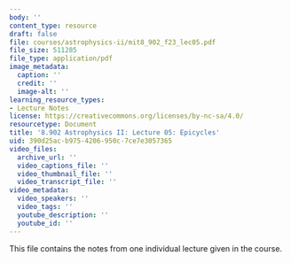```yaml
---
body: ''
content_type: resource
draft: false
file: courses/astrophysics-ii/mit8_902_f23_lec05.pdf
file_size: 511285
file_type: application/pdf
image_metadata:
  caption: ''
  credit: ''
  image-alt: ''
learning_resource_types:
- Lecture Notes
license: https://creativecommons.org/licenses/by-nc-sa/4.0/
resourcetype: Document
title: '8.902 Astrophysics II: Lecture 05: Epicycles'
uid: 390d25ac-b975-4206-950c-7ce7e3057365
video_files:
  archive_url: ''
  video_captions_file: ''
  video_thumbnail_file: ''
  video_transcript_file: ''
video_metadata:
  video_speakers: ''
  video_tags: ''
  youtube_description: ''
  youtube_id: ''
---
```

This file contains the notes from one individual lecture given in the course.